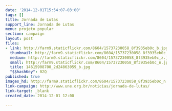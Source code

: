 ```yaml
---
date: '2014-12-01T15:54:07-03:00'
tags: []
title: Jornada de Lutas
support_line: Jornada de Lutas
menu: projeto popular
section: campaign
layout: post
files:
- link: http://farm9.staticflickr.com/8604/15737230058_8f3935eb0c_b.jpg
  thumbnail: http://farm9.staticflickr.com/8604/15737230058_8f3935eb0c_t.jpg
  medium: http://farm9.staticflickr.com/8604/15737230058_8f3935eb0c_z.jpg
  small: http://farm9.staticflickr.com/8604/15737230058_8f3935eb0c_n.jpg
  title: 14615908700_2d24863059_b.jpg
  "$$hashKey": 02Q
published: true
images_hd: http://farm9.staticflickr.com/8604/15737230058_8f3935eb0c_n.jpg
link-campaign: http://www.une.org.br/noticias/jornada-de-lutas/
link-target: _blank
created_date: 2014-12-01 12:00

---
```

